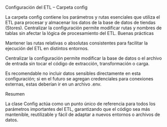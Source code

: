 Configuración del ETL – Carpeta config

La carpeta config contiene los parámetros y rutas esenciales que utiliza el ETL para procesar y almacenar los datos de la base de datos de tiendas (Stores). Centralizar la configuración permite modificar rutas y nombres de tablas sin afectar la lógica de procesamiento del ETL.
Buenas prácticas

Mantener las rutas relativas o absolutas consistentes para facilitar la ejecución del ETL en distintos entornos.

Centralizar la configuración permite modificar la base de datos o el archivo de entrada sin tocar el código de extracción, transformación o carga.

Es recomendable no incluir datos sensibles directamente en esta configuración; si en el futuro se agregan credenciales para conexiones externas, estas deberían ir en un archivo .env.

Resumen

La clase Config actúa como un punto único de referencia para todos los parámetros importantes del ETL, garantizando que el código sea más mantenible, reutilizable y fácil de adaptar a nuevos entornos o archivos de datos.